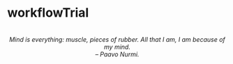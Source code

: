 # workflowTrial
<!-- QUOTE:START -->
<p align="center"><br><i>Mind is everything: muscle, pieces of rubber. All that I am, I am because of my mind.</i><br><i>– Paavo Nurmi.</i><br></p>
<!-- QUOTE:END -->


